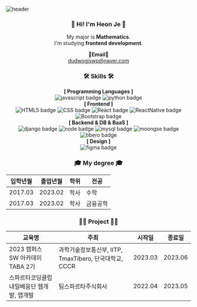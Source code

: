 <!--### Hi there 👋-->

<!--
**he0o0nje/he0o0nje** is a ✨ _special_ ✨ repository because its `README.md` (this file) appears on your GitHub profile.

Here are some ideas to get you started:

- 🔭 I’m currently working on ...
- 🌱 I’m currently learning ...
- 👯 I’m looking to collaborate on ...
- 🤔 I’m looking for help with ...
- 💬 Ask me about ...
- 📫 How to reach me: ...
- 😄 Pronouns: ...
- ⚡ Fun fact: ...
-->

![header](https://capsule-render.vercel.app/api?type=waving&color=0:614385,100:516395&height=170&section=header&text=Heon%20Je&fontSize=30&fontColor=ffffff&animation=fadeIn&fontAlignY=25&desc=Thank%20you%20for%20your%20visiting&descAlignY=45&&descSize=15)

<div align="center">

### :wave: Hi! I'm Heon Je :wave:
My major is **Mathematics**.<br> I'm studying **frontend development**. <br>

<Strong>📧Email📧</Strong><br>dudwogjswp@naver.com

### 🛠️ Skills 🛠️
**[ Programming Languages ]**<br>
![javascript badge](https://img.shields.io/badge/-Javascript-%23F7DF1E?style=flat-square&logo=JavaScript&logoColor=black)
![python badge](https://img.shields.io/badge/-Python-%23F7DF1E?style=flat-square&logo=Python&logoColor=white&color=3776AB)
<br>
**[ Frontend ]**<br>
![HTML5 badge](https://img.shields.io/badge/-HTML5-%23F7DF1E?style=flat-square&logo=HTML5&logoColor=white&color=E34F26)
![CSS badge](https://img.shields.io/badge/-CSS3-%23F7DF1E?style=flat-square&logo=CSS3&logoColor=white&color=1572B6)
![React badge](https://img.shields.io/badge/-REACT-%23F7DF1E?style=flat-square&logo=React&logoColor=black&color=61DAFB)
![ReactNative badge](https://img.shields.io/badge/-ReactNative-%23F7DF1E?style=flat-square&logo=React&logoColor=white&color=007396)
![Bootstrap badge](https://img.shields.io/badge/-Bootstrap-%23F7DF1E?style=flat-square&logo=Bootstrap&logoColor=white&color=7952B3)
<br>
**[ Backend & DB & BaaS ]**<br>
![django badge](https://img.shields.io/badge/-Django-%23F7DF1E?style=flat-square&logo=Django&logoColor=white&color=092E20)
![node badge](https://img.shields.io/badge/-Node.js-%23F7DF1E?style=flat-square&logo=Node.js&logoColor=white&color=339933)
![mysql badge](https://img.shields.io/badge/-MySQL-%23F7DF1E?style=flat-square&logo=MySQL&logoColor=white&color=4479A1)
![moongse badge](https://img.shields.io/badge/-MongoDB-%23F7DF1E?style=flat-square&logo=MongoDB&logoColor=white&color=47A248)
![tibero badge](https://img.shields.io/badge/-TiberoDBMS-%23F7DF1E?style=flat-square&logo=TiberoDBMS&logoColor=white&color=0000A0)
<br>
**[ Design ]**<br>
![figma badge](https://img.shields.io/badge/-Figma-%23F7DF1E?style=flat-square&logo=Figma&logoColor=white&color=F24E1E)
<br>

<h3 align="center"> 🎓 My degree 🎓 </h3>
  
|입학년월|졸업년월|학위|전공|
|---|---|---|---|
|2017.03|2023.02|학사|수학|
|2017.03|2023.02|학사|금융공학|

<h3 align="center"> 💪🏻 Project 💪🏻 </h3>

|교육명|주최|시작일|종료일|
|---|---|---|---|
|2023 캠퍼스 SW 아카데미 TABA 2기|과학기술정보통신부, IITP, TmaxTibero, 단국대학교, CCCR|2023.03|2023.06|
|스파르타코딩클럽 내일배움단 웹개발, 앱개발|팀스파르타주식회사|2022.04|2023.05|

<!--<h3 align="center"> Personal Project </h3>

|교육명|주최|시작일|종료일|
|---|---|---|---|
|스파르타코딩클럽 내일배움단 웹개발, 앱개발|스파르타코딩클럽|2022.04|2023.05|-->

<!--![Anurag's GitHub stats](https://github-readme-stats.vercel.app/api?username=he0o0nje&show_icons=true&theme=radical)-->

<!--![footer](https://capsule-render.vercel.app/api?section=footer&type=waving&color=0:614385,100:516395)-->
